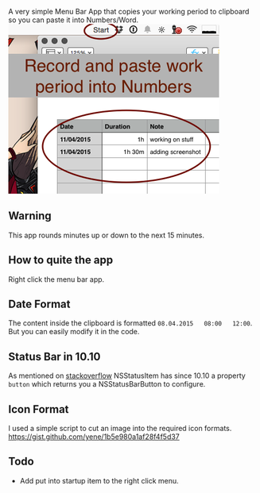 A very simple Menu Bar App that copies your working period to clipboard so you can paste it into Numbers/Word.
![screenshot](screenshot.png)

## Warning
This app rounds minutes up or down to the next 15 minutes.

## How to quite the app
Right click the menu bar app.

## Date Format
The content inside the clipboard is formatted `08.04.2015	08:00	12:00`. But you can easily modify it in the code.

## Status Bar in 10.10
As mentioned on [stackoverflow](http://stackoverflow.com/a/26198173/279890) NSStatusItem has since 10.10 a property `button` which returns you a NSStatusBarButton to configure.

## Icon Format
I used a simple script to cut an image into the required icon formats. https://gist.github.com/yene/1b5e980a1af28f4f5d37

## Todo
* Add put into startup item to the right click menu.